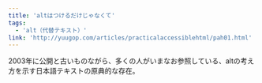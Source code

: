```yaml
---
title: 'altはつけるだけじゃなくて'
tags:
  - 'alt（代替テキスト）'
link: 'http://yuugop.com/articles/practicalaccessiblehtml/pah01.html'
---
```


2003年に公開と古いものながら、多くの人がいまなお参照している、altの考え方を示す日本語テキストの原典的な存在。
